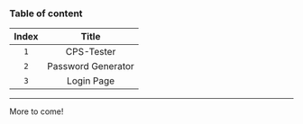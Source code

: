 ### Table of content

| Index  | Title              |
| :----: | :----------------: |
| `1`    | CPS-Tester         |
| `2`    | Password Generator |
| `3`    | Login Page         |
---

More to come!
